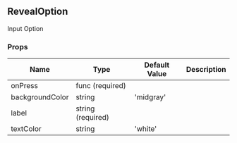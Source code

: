 ## RevealOption 
 
Input Option
### Props
Name | Type | Default Value | Description
--- | --- | --- | --- 
onPress | func  (required) |   | 
backgroundColor | string  | 'midgray' | 
label | string  (required) |   | 
textColor | string  | 'white' | 
 

